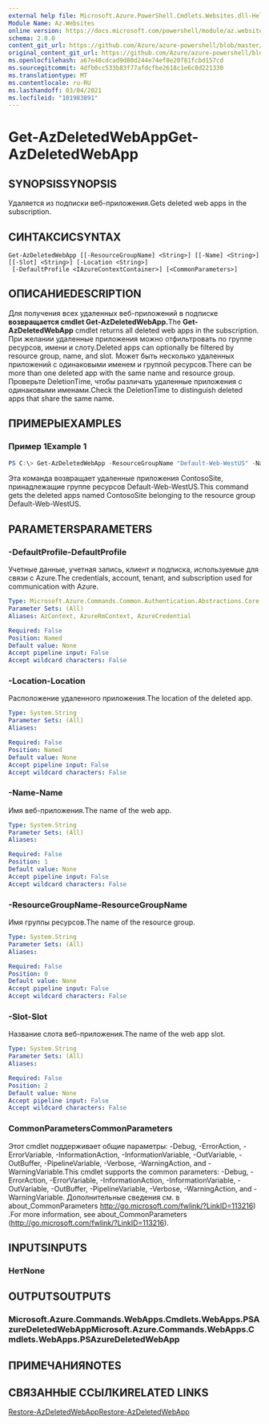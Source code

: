 ```yaml
---
external help file: Microsoft.Azure.PowerShell.Cmdlets.Websites.dll-Help.xml
Module Name: Az.Websites
online version: https://docs.microsoft.com/powershell/module/az.websites/get-azdeletedwebapp
schema: 2.0.0
content_git_url: https://github.com/Azure/azure-powershell/blob/master/src/Websites/Websites/help/Get-AzDeletedWebApp.md
original_content_git_url: https://github.com/Azure/azure-powershell/blob/master/src/Websites/Websites/help/Get-AzDeletedWebApp.md
ms.openlocfilehash: a67e48cdcad9d80d244e74ef8e20f81fcbd157cd
ms.sourcegitcommit: 4dfb0cc533b83f77afdcfbe2618c1e6c8d221330
ms.translationtype: MT
ms.contentlocale: ru-RU
ms.lasthandoff: 03/04/2021
ms.locfileid: "101983891"
---
```

# <span data-ttu-id="6dad5-101">Get-AzDeletedWebApp</span><span class="sxs-lookup"><span data-stu-id="6dad5-101">Get-AzDeletedWebApp</span></span>

## <span data-ttu-id="6dad5-102">SYNOPSIS</span><span class="sxs-lookup"><span data-stu-id="6dad5-102">SYNOPSIS</span></span>
<span data-ttu-id="6dad5-103">Удаляется из подписки веб-приложения.</span><span class="sxs-lookup"><span data-stu-id="6dad5-103">Gets deleted web apps in the subscription.</span></span>

## <span data-ttu-id="6dad5-104">СИНТАКСИС</span><span class="sxs-lookup"><span data-stu-id="6dad5-104">SYNTAX</span></span>

```
Get-AzDeletedWebApp [[-ResourceGroupName] <String>] [[-Name] <String>] [[-Slot] <String>] [-Location <String>]
 [-DefaultProfile <IAzureContextContainer>] [<CommonParameters>]
```

## <span data-ttu-id="6dad5-105">ОПИСАНИЕ</span><span class="sxs-lookup"><span data-stu-id="6dad5-105">DESCRIPTION</span></span>
<span data-ttu-id="6dad5-106">Для получения всех удаленных веб-приложений в подписке **возвращается cmdlet Get-AzDeletedWebApp.**</span><span class="sxs-lookup"><span data-stu-id="6dad5-106">The **Get-AzDeletedWebApp** cmdlet returns all deleted web apps in the subscription.</span></span> <span data-ttu-id="6dad5-107">При желании удаленные приложения можно отфильтровать по группе ресурсов, имени и слоту.</span><span class="sxs-lookup"><span data-stu-id="6dad5-107">Deleted apps can optionally be filtered by resource group, name, and slot.</span></span> <span data-ttu-id="6dad5-108">Может быть несколько удаленных приложений с одинаковыми именем и группой ресурсов.</span><span class="sxs-lookup"><span data-stu-id="6dad5-108">There can be more than one deleted app with the same name and resource group.</span></span> <span data-ttu-id="6dad5-109">Проверьте DeletionTime, чтобы различать удаленные приложения с одинаковыми именами.</span><span class="sxs-lookup"><span data-stu-id="6dad5-109">Check the DeletionTime to distinguish deleted apps that share the same name.</span></span>

## <span data-ttu-id="6dad5-110">ПРИМЕРЫ</span><span class="sxs-lookup"><span data-stu-id="6dad5-110">EXAMPLES</span></span>

### <span data-ttu-id="6dad5-111">Пример 1</span><span class="sxs-lookup"><span data-stu-id="6dad5-111">Example 1</span></span>
```powershell
PS C:\> Get-AzDeletedWebApp -ResourceGroupName "Default-Web-WestUS" -Name "ContosoSite"
```

<span data-ttu-id="6dad5-112">Эта команда возвращает удаленные приложения ContosoSite, принадлежащие группе ресурсов Default-Web-WestUS.</span><span class="sxs-lookup"><span data-stu-id="6dad5-112">This command gets the deleted apps named ContosoSite belonging to the resource group Default-Web-WestUS.</span></span>

## <span data-ttu-id="6dad5-113">PARAMETERS</span><span class="sxs-lookup"><span data-stu-id="6dad5-113">PARAMETERS</span></span>

### <span data-ttu-id="6dad5-114">-DefaultProfile</span><span class="sxs-lookup"><span data-stu-id="6dad5-114">-DefaultProfile</span></span>
<span data-ttu-id="6dad5-115">Учетные данные, учетная запись, клиент и подписка, используемые для связи с Azure.</span><span class="sxs-lookup"><span data-stu-id="6dad5-115">The credentials, account, tenant, and subscription used for communication with Azure.</span></span>

```yaml
Type: Microsoft.Azure.Commands.Common.Authentication.Abstractions.Core.IAzureContextContainer
Parameter Sets: (All)
Aliases: AzContext, AzureRmContext, AzureCredential

Required: False
Position: Named
Default value: None
Accept pipeline input: False
Accept wildcard characters: False
```

### <span data-ttu-id="6dad5-116">-Location</span><span class="sxs-lookup"><span data-stu-id="6dad5-116">-Location</span></span>
<span data-ttu-id="6dad5-117">Расположение удаленного приложения.</span><span class="sxs-lookup"><span data-stu-id="6dad5-117">The location of the deleted app.</span></span>

```yaml
Type: System.String
Parameter Sets: (All)
Aliases:

Required: False
Position: Named
Default value: None
Accept pipeline input: False
Accept wildcard characters: False
```

### <span data-ttu-id="6dad5-118">-Name</span><span class="sxs-lookup"><span data-stu-id="6dad5-118">-Name</span></span>
<span data-ttu-id="6dad5-119">Имя веб-приложения.</span><span class="sxs-lookup"><span data-stu-id="6dad5-119">The name of the web app.</span></span>

```yaml
Type: System.String
Parameter Sets: (All)
Aliases:

Required: False
Position: 1
Default value: None
Accept pipeline input: False
Accept wildcard characters: False
```

### <span data-ttu-id="6dad5-120">-ResourceGroupName</span><span class="sxs-lookup"><span data-stu-id="6dad5-120">-ResourceGroupName</span></span>
<span data-ttu-id="6dad5-121">Имя группы ресурсов.</span><span class="sxs-lookup"><span data-stu-id="6dad5-121">The name of the resource group.</span></span>

```yaml
Type: System.String
Parameter Sets: (All)
Aliases:

Required: False
Position: 0
Default value: None
Accept pipeline input: False
Accept wildcard characters: False
```

### <span data-ttu-id="6dad5-122">-Slot</span><span class="sxs-lookup"><span data-stu-id="6dad5-122">-Slot</span></span>
<span data-ttu-id="6dad5-123">Название слота веб-приложения.</span><span class="sxs-lookup"><span data-stu-id="6dad5-123">The name of the web app slot.</span></span>

```yaml
Type: System.String
Parameter Sets: (All)
Aliases:

Required: False
Position: 2
Default value: None
Accept pipeline input: False
Accept wildcard characters: False
```

### <span data-ttu-id="6dad5-124">CommonParameters</span><span class="sxs-lookup"><span data-stu-id="6dad5-124">CommonParameters</span></span>
<span data-ttu-id="6dad5-125">Этот cmdlet поддерживает общие параметры: -Debug, -ErrorAction, -ErrorVariable, -InformationAction, -InformationVariable, -OutVariable, -OutBuffer, -PipelineVariable, -Verbose, -WarningAction, and -WarningVariable.</span><span class="sxs-lookup"><span data-stu-id="6dad5-125">This cmdlet supports the common parameters: -Debug, -ErrorAction, -ErrorVariable, -InformationAction, -InformationVariable, -OutVariable, -OutBuffer, -PipelineVariable, -Verbose, -WarningAction, and -WarningVariable.</span></span> <span data-ttu-id="6dad5-126">Дополнительные сведения см. в about_CommonParameters http://go.microsoft.com/fwlink/?LinkID=113216) .</span><span class="sxs-lookup"><span data-stu-id="6dad5-126">For more information, see about_CommonParameters (http://go.microsoft.com/fwlink/?LinkID=113216).</span></span>

## <span data-ttu-id="6dad5-127">INPUTS</span><span class="sxs-lookup"><span data-stu-id="6dad5-127">INPUTS</span></span>

### <span data-ttu-id="6dad5-128">Нет</span><span class="sxs-lookup"><span data-stu-id="6dad5-128">None</span></span>

## <span data-ttu-id="6dad5-129">OUTPUTS</span><span class="sxs-lookup"><span data-stu-id="6dad5-129">OUTPUTS</span></span>

### <span data-ttu-id="6dad5-130">Microsoft.Azure.Commands.WebApps.Cmdlets.WebApps.PSAzureDeletedWebApp</span><span class="sxs-lookup"><span data-stu-id="6dad5-130">Microsoft.Azure.Commands.WebApps.Cmdlets.WebApps.PSAzureDeletedWebApp</span></span>

## <span data-ttu-id="6dad5-131">ПРИМЕЧАНИЯ</span><span class="sxs-lookup"><span data-stu-id="6dad5-131">NOTES</span></span>

## <span data-ttu-id="6dad5-132">СВЯЗАННЫЕ ССЫЛКИ</span><span class="sxs-lookup"><span data-stu-id="6dad5-132">RELATED LINKS</span></span>

[<span data-ttu-id="6dad5-133">Restore-AzDeletedWebApp</span><span class="sxs-lookup"><span data-stu-id="6dad5-133">Restore-AzDeletedWebApp</span></span>](./Restore-AzDeletedWebApp.md)